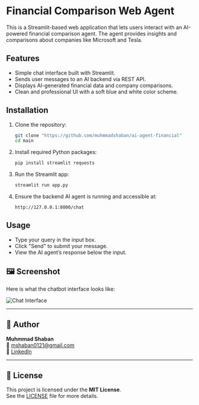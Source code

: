 
# Financial Comparison Web Agent

This is a Streamlit-based web application that lets users interact with an AI-powered financial comparison agent. The agent provides insights and comparisons about companies like Microsoft and Tesla.

## Features

- Simple chat interface built with Streamlit.
- Sends user messages to an AI backend via REST API.
- Displays AI-generated financial data and company comparisons.
- Clean and professional UI with a soft blue and white color scheme.

## Installation

1. Clone the repository:
   ```bash
   git clone "https://github.com/muhmmadshaban/ai-agent-financial"
   cd main
   ```

2. Install required Python packages:
   ```bash
   pip install streamlit requests
   ```

3. Run the Streamlit app:
   ```bash
   streamlit run app.py
   ```

4. Ensure the backend AI agent is running and accessible at:
   ```
   http://127.0.0.1:8000/chat
   ```

## Usage

- Type your query in the input box.
- Click "Send" to submit your message.
- View the AI agent’s response below the input.

## 🖼️ Screenshot

Here is what the chatbot interface looks like:

![Chat Interface](images/image.png)

---

## 👤 Author

**Muhmmad Shaban**  
📧 mshaban0121@gmail.com  
🔗 [LinkedIn](https://www.linkedin.com/in/muhmmadshaban)

---

## 📄 License

This project is licensed under the **MIT License**.  
See the [LICENSE](LICENSE) file for more details.
